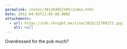 ```yaml
---
permalink: /notes/201204052105/index.html
date: 2012-04-05T21:05:08.000Z
attachments:
  - url: https://cdn.rknight.me/site/2025/12769272.jpg
    alt: null
---
```


Overdressed for the pub much?
